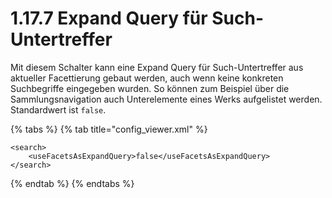 # 1.17.7 Expand Query für Such-Untertreffer

Mit diesem Schalter kann eine Expand Query für Such-Untertreffer aus aktueller Facettierung gebaut werden, auch wenn keine konkreten Suchbegriffe eingegeben wurden. So können zum Beispiel über die Sammlungsnavigation auch Unterelemente eines Werks aufgelistet werden. Standardwert ist `false`.

{% tabs %}
{% tab title="config_viewer.xml" %}
```markup
<search>
    <useFacetsAsExpandQuery>false</useFacetsAsExpandQuery>
</search>
```
{% endtab %}
{% endtabs %}
